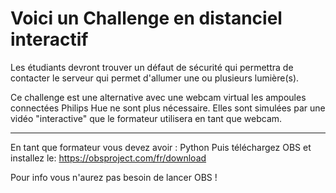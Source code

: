 Voici un Challenge en distanciel interactif
===========================================
Les étudiants devront trouver un défaut de sécurité qui permettra de contacter 
le serveur qui permet d'allumer une ou plusieurs lumière(s).

Ce challenge est une alternative avec une webcam virtual les ampoules connectées Philips Hue ne sont plus nécessaire.
Elles sont simulées par une vidéo "interactive" que le formateur utilisera en tant que webcam.

----------------------------------------------

En tant que formateur vous devez avoir :
Python
Puis téléchargez OBS et installez le: https://obsproject.com/fr/download

Pour info vous n'aurez pas besoin de lancer OBS !